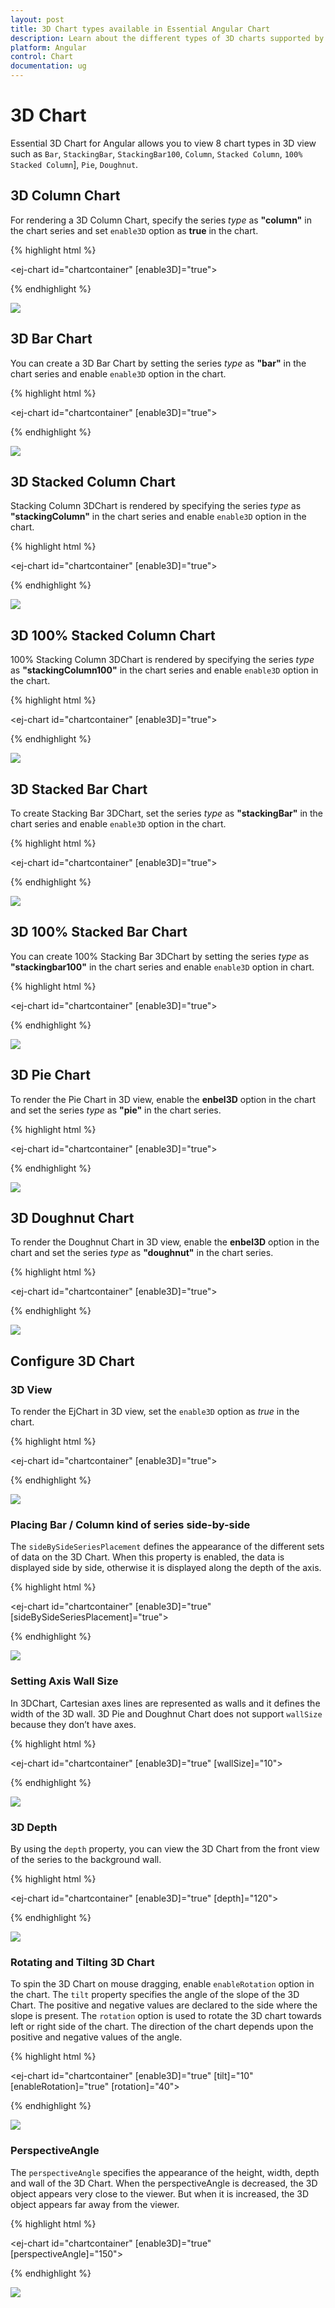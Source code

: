 ```yaml
---
layout: post
title: 3D Chart types available in Essential Angular Chart
description: Learn about the different types of 3D charts supported by Syncfusion Essential Angular Chart and how to customize the 3D view.
platform: Angular
control: Chart
documentation: ug
---
```


# 3D Chart

Essential 3D Chart for Angular allows you to view 8 chart types in 3D view such as `Bar`, `StackingBar`, `StackingBar100`, `Column`, `Stacked Column`, `100% Stacked Column`], `Pie`, `Doughnut`.


## 3D Column Chart

For rendering a 3D Column Chart, specify the series *type* as **"column"** in the chart series and set `enable3D` option as **true** in the chart.

{% highlight html %}

<ej-chart id="chartcontainer" [enable3D]="true">
    <!--Set chart type to series-->
	<e-seriescollection>
        <e-series type="column" ></e-series>
    </e-seriescollection>

</ej-chart>


{% endhighlight %}


![](3D-Chart_images/3D-Chart_img1.png)


## 3D Bar Chart

You can create a 3D Bar Chart by setting the series *type* as **"bar"** in the chart series and enable `enable3D` option in the chart.

{% highlight html %}

<ej-chart id="chartcontainer" [enable3D]="true">
    <!--Change chart type to series-->
	<e-seriescollection>
        <e-series type="bar" ></e-series>
    </e-seriescollection>

</ej-chart>


{% endhighlight %}


![](3D-Chart_images/3D-Chart_img2.png)


## 3D Stacked Column Chart

Stacking Column 3DChart is rendered by specifying the series *type* as **"stackingColumn"** in the chart series and enable `enable3D` option in the chart.

{% highlight html %}

<ej-chart id="chartcontainer" [enable3D]="true">
	<e-seriescollection>
	    <!--Set chart type to series1-->
        <e-series type="stackingColumn" ></e-series>
		<!--Set chart type to series2-->
        <e-series type="stackingColumn" ></e-series>
    </e-seriescollection>

</ej-chart>

{% endhighlight %}


![](3D-Chart_images/3D-Chart_img3.png)


## 3D 100% Stacked Column Chart

100% Stacking Column 3DChart is rendered by specifying the series *type* as **"stackingColumn100"** in the chart series and enable `enable3D` option in the chart.

{% highlight html %}

<ej-chart id="chartcontainer" [enable3D]="true">
	<e-seriescollection>
	    <!--Set chart type to series1-->
        <e-series type="stackingColumn100" ></e-series>
		<!--Set chart type to series2-->
        <e-series type="stackingColumn100" ></e-series>
    </e-seriescollection>
</ej-chart>


{% endhighlight %}


![](3D-Chart_images/3D-Chart_img4.png)


## 3D Stacked Bar Chart

To create Stacking Bar 3DChart, set the series *type* as **"stackingBar"** in the chart series and enable `enable3D` option in the chart.

{% highlight html %}

<ej-chart id="chartcontainer" [enable3D]="true">
	<e-seriescollection>
	    <!--Set chart type to series1-->
        <e-series type="stackingBar" ></e-series>
		<!--Set chart type to series2-->
        <e-series type="stackingBar" ></e-series>
    </e-seriescollection>
</ej-chart>

{% endhighlight %}


![](3D-Chart_images/3D-Chart_img5.png)


## 3D 100% Stacked Bar Chart

You can create 100% Stacking Bar 3DChart by setting the series *type* as **"stackingbar100"** in the chart series and enable `enable3D` option in chart.

{% highlight html %}

<ej-chart id="chartcontainer" [enable3D]="true">
	<e-seriescollection>
	    <!--Set chart type to series1-->
        <e-series type="stackingBar" ></e-series>
		<!--Set chart type to series2-->
        <e-series type="stackingBar" ></e-series>
    </e-seriescollection>
</ej-chart>


{% endhighlight %}


![](3D-Chart_images/3D-Chart_img6.png)


## 3D Pie Chart

To render the Pie Chart in 3D view, enable the **enbel3D** option in the chart and set the series *type* as **"pie"** in the chart series.  

{% highlight html %}

<ej-chart id="chartcontainer" [enable3D]="true">
	<e-seriescollection>
	    <!--Set chart type to series1-->
        <e-series type="pie" ></e-series>
    </e-seriescollection>
</ej-chart>


{% endhighlight %}


![](3D-Chart_images/3D-Chart_img7.png)


## 3D Doughnut Chart

To render the Doughnut Chart in 3D view, enable the **enbel3D** option in the chart and set the series *type* as **"doughnut"** in the chart series. 

{% highlight html %}

<ej-chart id="chartcontainer" [enable3D]="true">
	<e-seriescollection>
	    <!--Set chart type to series1-->
        <e-series type="doughnut" ></e-series>
    </e-seriescollection>
</ej-chart>


{% endhighlight %}


![](3D-Chart_images/3D-Chart_img8.png)

## Configure 3D Chart

### 3D View

To render the EjChart in 3D view, set the `enable3D` option as *true* in the chart.
 
{% highlight html %}

<ej-chart id="chartcontainer" [enable3D]="true">
</ej-chart>

{% endhighlight %}


![](3D-Chart_images/3D-Chart_img9.png)

 
### Placing Bar / Column kind of series side-by-side
 
 The `sideBySideSeriesPlacement` defines the appearance of the different sets of data on the 3D Chart. When this property is enabled, the data is displayed side by side, otherwise it is displayed along the depth of the axis.  
 
 {% highlight html %}

<ej-chart id="chartcontainer" [enable3D]="true" [sideBySideSeriesPlacement]="true">
 
</ej-chart>

{% endhighlight %}


![](3D-Chart_images/3D-Chart_img10.png)


### Setting Axis Wall Size

In 3DChart, Cartesian axes lines are represented as walls and it defines the width of the 3D wall. 3D Pie and Doughnut Chart does not support `wallSize` because they don’t have axes.  

{% highlight html %}

<ej-chart id="chartcontainer" [enable3D]="true" [wallSize]="10">
 
</ej-chart>


{% endhighlight %}


![](3D-Chart_images/3D-Chart_img11.png)


### 3D Depth

By using the `depth` property, you can view the 3D Chart from the front view of the series to the background wall.

{% highlight html %}

<ej-chart id="chartcontainer" [enable3D]="true" [depth]="120">
 
</ej-chart>

{% endhighlight %}


![](3D-Chart_images/3D-Chart_img12.png)


### Rotating and Tilting 3D Chart

To spin the 3D Chart on mouse dragging, enable `enableRotation` option in the chart. The `tilt` property specifies the angle of the slope of the 3D Chart. The positive and negative values are declared to the side where the slope is present. The `rotation` option is used to rotate the 3D chart towards left or right side of the chart. The direction of the chart depends upon the positive and negative values of the angle.  

{% highlight html %}

<ej-chart id="chartcontainer" [enable3D]="true" [tilt]="10" [enableRotation]="true" [rotation]="40">
 
</ej-chart>


{% endhighlight %}


![](3D-Chart_images/3D-Chart_img13.png)


### PerspectiveAngle	

The `perspectiveAngle` specifies the appearance of the height, width, depth and wall of the 3D Chart. When the perspectiveAngle is decreased, the 3D object appears very close to the viewer. But when it is increased, the 3D object appears far away from the viewer.   

{% highlight html %}


<ej-chart id="chartcontainer" [enable3D]="true" [perspectiveAngle]="150">
 
</ej-chart>


{% endhighlight %}


![](3D-Chart_images/3D-Chart_img14.png)
